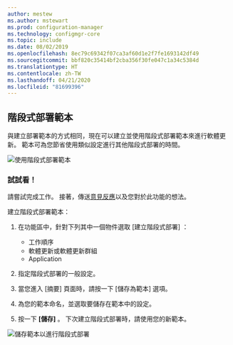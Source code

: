 ```yaml
---
author: mestew
ms.author: mstewart
ms.prod: configuration-manager
ms.technology: configmgr-core
ms.topic: include
ms.date: 08/02/2019
ms.openlocfilehash: 8ec79c69342f07ca3af60d1e2f7fe1693142df49
ms.sourcegitcommit: bbf820c35414bf2cba356f30fe047c1a34c5384d
ms.translationtype: HT
ms.contentlocale: zh-TW
ms.lasthandoff: 04/21/2020
ms.locfileid: "81699396"
---
```

## <a name="phased-deployment-templates"></a>階段式部署範本
<!--4961086-->
與建立部署範本的方式相同，現在可以建立並使用階段式部署範本來進行軟體更新。 範本可為您節省使用類似設定進行其他階段式部署的時間。

![使用階段式部署範本](../../media/4961086-phased-deployment-use-template.png)

### <a name="try-it-out"></a>試試看！

請嘗試完成工作。 接著，傳送[意見反應](../../../../understand/find-help.md#product-feedback)以及您對於此功能的想法。

建立階段式部署範本：

1. 在功能區中，針對下列其中一個物件選取 [建立階段式部署]  ：

   - 工作順序
   - 軟體更新或軟體更新群組
   - Application

1. 指定階段式部署的一般設定。
1. 當您進入 [摘要]  頁面時，請按一下 [儲存為範本]  選項。
1. 為您的範本命名，並選取要儲存在範本中的設定。
1. 按一下 **[儲存]** 。 下次建立階段式部署時，請使用您的新範本。

![儲存範本以進行階段式部署](../../media/4961086-phased-deployment-save-template.png)